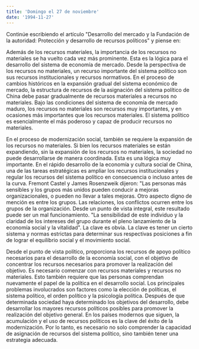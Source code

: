 ```yaml
---
title: 'Domingo el 27 de noviembre'
date: '1994-11-27'
---
```


Continúe escribiendo el artículo "Desarrollo del mercado y la Fundación de la autoridad: Protección y desarrollo de recursos políticos" y piense en:

Además de los recursos materiales, la importancia de los recursos no materiales se ha vuelto cada vez más prominente. Esta es la lógica para el desarrollo del sistema de economía de mercado. Desde la perspectiva de los recursos no materiales, un recurso importante del sistema político son sus recursos institucionales y recursos normativos. En el proceso de cambios históricos en la expansión gradual del sistema económico de mercado, la estructura de recursos de la asignación del sistema político de China debe pasar gradualmente de recursos materiales a recursos no materiales. Bajo las condiciones del sistema de economía de mercado maduro, los recursos no materiales son recursos muy importantes, y en ocasiones más importantes que los recursos materiales. El sistema político es esencialmente el más poderoso y capaz de producir recursos no materiales.

En el proceso de modernización social, también se requiere la expansión de los recursos no materiales. Si bien los recursos materiales se están expandiendo, sin la expansión de los recursos no materiales, la sociedad no puede desarrollarse de manera coordinada. Esta es una lógica muy importante. En el rápido desarrollo de la economía y cultura social de China, una de las tareas estratégicas es ampliar los recursos institucionales y regular los recursos del sistema político en consecuencia o incluso antes de la curva. Fremont Castel y James Rosenzweik dijeron: "Las personas más sensibles y los grupos más unidos pueden conducir a mejoras organizacionales, o pueden no llevar a tales mejoras. Otro aspecto digno de mención es entre los grupos. Las relaciones, los conflictos ocurren entre los grupos de la organización. Desde un punto de vista integral, este resultado puede ser un mal funcionamiento. "La sensibilidad de este individuo y la claridad de los intereses del grupo durante el pleno lanzamiento de la economía social y la vitalidad". La clave es obvia. La clave es tener un cierto sistema y normas estrictas para determinar sus respectivas posiciones a fin de lograr el equilibrio social y el movimiento social.

Desde el punto de vista político, proporciona los recursos de apoyo político necesarios para el desarrollo de la economía social, con el objetivo de concentrar los recursos necesarios para promover la realización del objetivo. Es necesario comenzar con recursos materiales y recursos no materiales. Esto también requiere que las personas comprendan nuevamente el papel de la política en el desarrollo social. Los principales problemas involucrados son factores como la elección de políticas, el sistema político, el orden político y la psicología política. Después de que determinada sociedad haya determinado los objetivos del desarrollo, debe desarrollar los mayores recursos políticos posibles para promover la realización del objetivo general. En los países modernos que siguen, la acumulación y el uso de recursos políticos es la clave del éxito de la modernización. Por lo tanto, es necesario no solo comprender la capacidad de asignación de recursos del sistema político, sino también tener una estrategia adecuada.

